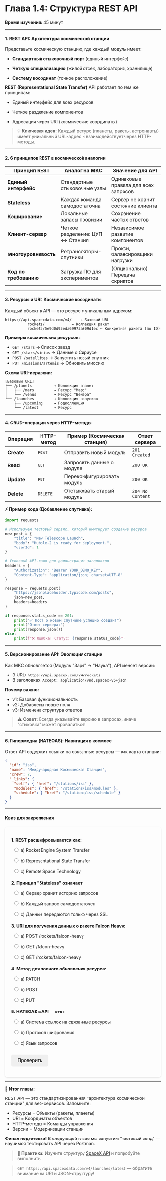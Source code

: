 # **Глава 1.4: Структура REST API**
**Время изучения:** 45 минут

---

#### **1. REST API: Архитектура космической станции**
Представьте космическую станцию, где каждый модуль имеет:

- **Стандартный стыковочный порт** (единый интерфейс)

- **Четкую специализацию** (жилой отсек, лаборатория, хранилище)

- **Систему координат** (точное расположение)

**REST (Representational State Transfer)** API работает по тем же принципам:

- Единый интерфейс для всех ресурсов

- Четкое разделение компонентов

- Адресация через URI (космические координаты)

> 💡 **Ключевая идея:**
> Каждый ресурс (планеты, ракеты, астронавты) имеет уникальный URL-адрес и взаимодействует через HTTP-методы.

---

#### **2. 6 принципов REST в космической аналогии**
| Принцип REST          | Аналог на МКС                     | Значение для API                     |
|-----------------------|-----------------------------------|--------------------------------------|
| **Единый интерфейс**  | Стандартные стыковочные узлы      | Одинаковые правила для всех запросов |
| **Stateless**         | Каждая команда самодостаточна     | Сервер не хранит состояние клиента   |
| **Кэширование**       | Локальные запасы провизии         | Сохранение частых ответов            |
| **Клиент-сервер**     | Четкое разделение: ЦУП ↔ Станция  | Независимое развитие компонентов     |
| **Многоуровневость**  | Ретрансляторы-спутники            | Прокси, балансировщики нагрузки      |
| **Код по требованию** | Загрузка ПО для экспериментов     | (Опционально) Передача скриптов      |

---

#### **3. Ресурсы и URI: Космические координаты**
Каждый объект в API — это ресурс с уникальным адресом:
```
https://api.spacexdata.com/v4/    ← Базовый URL
          rockets/            ← Коллекция ракет
          rockets/5e9d0d95eda69973a809d1ec ← Конкретная ракета (по ID)
```

**Примеры космических ресурсов:**

- `GET /stars` → Список звезд
- `GET /stars/sirius` → Данные о Сириусе
- `POST /satellites` → Запустить новый спутник
- `PUT /missions/artemis` → Обновить миссию

**Схема URI-иерархии:**
```
[Базовый URL]
├── /planets          → Коллекция планет
│   ├── /mars         → Ресурс "Марс"
│   └── /venus        → Ресурс "Венера"
└── /launches         → Коллекция запусков
    ├── /upcoming     → Подколлекция
    └── /latest       → Ресурс
```

---

#### **4. CRUD-операции через HTTP-методы**
| Операция | HTTP-метод | Пример (Космическая станция)     | Ответ сервера |
|----------|------------|----------------------------------|---------------|
| **Create** | `POST`   | Отправить новый модуль           | `201 Created` |
| **Read**   | `GET`    | Запросить данные о модуле        | `200 OK`      |
| **Update** | `PUT`    | Переконфигурировать модуль       | `200 OK`      |
| **Delete** | `DELETE` | Отстыковать старый модуль        | `204 No Content` |

**⚡ Пример кода (Добавление спутника):**
```python
import requests

# Используем тестовый сервис, который имитирует создание ресурса
new_post = {
    "title": "New Telescope Launch",
    "body": "Hubble-2 is ready for deployment.",
    "userId": 1
}

# Условный API-ключ для демонстрации заголовков
headers = {
    "Authorization": "Bearer YOUR_DEMO_KEY",
    "Content-Type": "application/json; charset=UTF-8"
}

response = requests.post(
    "https://jsonplaceholder.typicode.com/posts",
    json=new_post,
    headers=headers
)

if response.status_code == 201:
    print("✅ Пост о новом спутнике успешно создан!")
    print("Ответ сервера:")
    print(response.json())
else:
    print(f"❌ Ошибка! Статус: {response.status_code}")
```

---

#### **5. Версионирование API: Эволюция станции**
Как МКС обновляется (Модуль "Заря" → "Наука"), API меняет версии:

- В URL: `https://api.spacex.com/v4/rockets`
- В заголовках: `Accept: application/vnd.spacex-v5+json`

**Почему важно:**

- v1: Базовая функциональность
- v2: Добавлены новые поля
- v3: Изменена структура ответов

> ⚠️ **Совет:** Всегда указывайте версию в запросах, иначе "стыковка" может провалиться!

---

#### **6. Гипермедиа (HATEOAS): Навигация в космосе**
Ответ API содержит ссылки на связанные ресурсы — как карта станции:
```json
{
  "id": "iss",
  "name": "Международная Космическая Станция",
  "crew": 7,
  "_links": {
    "self": { "href": "/stations/iss" },
    "modules": { "href": "/stations/iss/modules" },
    "schedule": { "href": "/stations/iss/schedule" }
  }
}
```

---

#### **Квиз для закрепления**


<style>
    #quiz-container {
        border-radius: 8px;
        padding: 20px;
        margin-top: 20px;
        box-shadow: 0 2px 4px rgba(0,0,0,0.1);
    }
    .question {
        margin-bottom: 15px;
    }
    .question p {
        font-weight: bold;
        margin-bottom: 10px;
    }
    #quiz-container label {
        display: block;
        margin-bottom: 5px;
        cursor: pointer;
        padding: 5px;
        border-radius: 4px;
    }
    #quiz-container button {
        border: none;
        padding: 10px 20px;
        border-radius: 5px;
        cursor: pointer;
        font-size: 16px;
        margin-top: 10px;
    }
    #quiz-container button:hover {
    }
    #quiz-results {
        margin-top: 20px;
        padding: 15px;
        border-radius: 5px;
    }
</style>

<div id="quiz-container">
  <form id="quiz-form">
    <div class="question">
      <p>1. REST расшифровывается как:</p>
      <label><input type="radio" name="q1" value="a"> a) Rocket Engine System Transfer</label>
      <label><input type="radio" name="q1" value="b"> b) Representational State Transfer</label>
      <label><input type="radio" name="q1" value="c"> c) Remote Space Technology</label>
    </div>
    <div class="question">
      <p>2. Принцип "Stateless" означает:</p>
      <label><input type="radio" name="q2" value="a"> a) Сервер хранит историю запросов</label>
      <label><input type="radio" name="q2" value="b"> b) Каждый запрос самодостаточен</label>
      <label><input type="radio" name="q2" value="c"> c) Данные передаются только через SSL</label>
    </div>
    <div class="question">
      <p>3. URI для получения данных о ракете Falcon Heavy:</p>
      <label><input type="radio" name="q3" value="a"> a) POST /rockets/falcon-heavy</label>
      <label><input type="radio" name="q3" value="b"> b) GET /falcon-heavy</label>
      <label><input type="radio" name="q3" value="c"> c) GET /rockets/falcon-heavy</label>
    </div>
    <div class="question">
      <p>4. Метод для полного обновления ресурса:</p>
      <label><input type="radio" name="q4" value="a"> a) PATCH</label>
      <label><input type="radio" name="q4" value="b"> b) POST</label>
      <label><input type="radio" name="q4" value="c"> c) PUT</label>
    </div>
    <div class="question">
      <p>5. HATEOAS в API — это:</p>
      <label><input type="radio" name="q5" value="a"> a) Система ссылок на связанные ресурсы</label>
      <label><input type="radio" name="q5" value="b"> b) Протокол шифрования</label>
      <label><input type="radio" name="q5" value="c"> c) Язык запросов</label>
    </div>
    <button type="button" onclick="checkQuizAnswers()">Проверить</button>
  </form>
  <div id="quiz-results" style="display:none;"></div>
</div>

<script>
  function checkQuizAnswers() {
    const correctAnswers = { q1: 'b', q2: 'b', q3: 'c', q4: 'c', q5: 'a' };
    const form = document.getElementById('quiz-form');
    const resultsContainer = document.getElementById('quiz-results');
    let score = 0;
    let resultsHTML = '<h4>Результаты:</h4><ul>';

    for (const [question, correctAnswer] of Object.entries(correctAnswers)) {
      const questionDiv = form.querySelector(`input[name="${question}"]`).closest('.question');
      const labels = questionDiv.querySelectorAll('label');
      labels.forEach(l => {
          l.style.color = 'inherit';
          l.style.fontWeight = 'normal';
          l.style.border = 'none';
      });

      const userAnswer = form.elements[question] ? form.elements[question].value : undefined;

      if (userAnswer) {
        const selectedLabel = form.querySelector(`input[name="${question}"][value="${userAnswer}"]`).parentElement;
        if (userAnswer === correctAnswer) {
          score++;
          selectedLabel.style.fontWeight = 'bold';
          resultsHTML += `<li>Вопрос ${question.slice(1)}: <span style="color:green;">Верно!</span></li>`;
        } else {
          selectedLabel.style.fontWeight = 'bold';
          const correctLabel = form.querySelector(`input[name="${question}"][value="${correctAnswer}"]`).parentElement;
          correctLabel.style.fontWeight = 'bold';
          resultsHTML += `<li>Вопрос ${question.slice(1)}: <span style="color:red;">Неверно.</span> Правильный ответ: <b>${correctAnswer.toUpperCase()}</b></li>`;
        }
      } else {
        resultsHTML += `<li>Вопрос ${question.slice(1)}: <span style="color:orange;">Нет ответа.</span></li>`;
      }
    }

    resultsHTML += `</ul><p><b>Ваш результат: ${score} из ${Object.keys(correctAnswers).length}</b></p>`;
    resultsContainer.innerHTML = resultsHTML;
    resultsContainer.style.display = 'block';
  }
</script>

---

**🚀 Итог главы:**

REST API — это стандартизированная "архитектура космической станции" для веб-сервисов. Запомните:

- Ресурсы = Объекты (ракеты, планеты)
- URI = Координаты объектов
- HTTP-методы = Команды управления
- Версии = Модернизации станции

**Финал подготовки!** В следующей главе мы запустим "тестовый зонд" — научимся тестировать API через Postman.

> **📌 Практика:**
Изучите структуру [SpaceX API](https://docs.spacexdata.com/) и попробуйте выполнить:

> `GET https://api.spacexdata.com/v4/launches/latest` — обратите внимание на URI и JSON-структуру!
